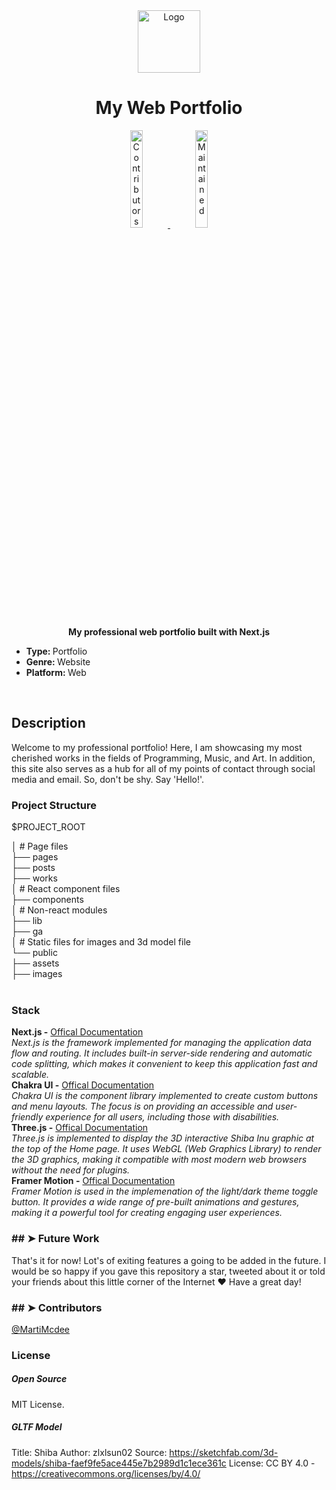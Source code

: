 <div style="text-align: center;">
  <img id="logo" src="" alt="Logo" width="100"
    height="100" />
</div>
</p>
<h1 style="text-align: center;">My Web Portfolio</h1>
<p>
  <a href="https://github.com/marti-mcdee/readme/graphs/contributors">
    <div style="text-align: center;"><img alt="Contributors" src="https://img.shields.io/github/contributors/andreasbm/readme.svg"
        height="20%" />
  </a>
  <a href="https://github.com/marti-mcdee/readme/graphs/commit-activity">
    <img alt="Maintained" src="https://img.shields.io/badge/Maintained%3F-yes-green.svg" height="20%" />
    </div>
  </a>
</p>

<p style="text-align: center;">
  <b>My professional web portfolio built with Next.js</b></br>
  <sub>
    <ul>
      <li><b>Type: </b><span> Portfolio</span></li>
      <li><b>Genre: </b><span> Website</span></li>
      <li><b>Platform: </b><span> Web</span></li>
    </ul>
  </sub>
</p>

<br />
<h2>Description</h2>
Welcome to my professional portfolio! Here, I am showcasing my most cherished works in the fields of Programming, Music, and Art. In addition, this site also serves as a hub for all of my points of contact through social media and email. So, don't be shy. Say 'Hello!'.
<br />

<h3>Project Structure</h3>
$PROJECT_ROOT

│ # Page files<br />
├── pages<br />
  ├── posts<br />
  ├── works<br />
│ # React component files<br />
├── components<br />
│ # Non-react modules<br />
├── lib<br />
  ├── ga<br />
│ # Static files for images and 3d model file<br />
└── public<br />
  ├── assets<br />
  ├── images<br />
<br />

<h3>Stack</h3>
<strong>Next.js -</strong>
<a href="https://nextjs.org/docs"> Offical Documentation </a><br />
<em>Next.js is the framework implemented for managing the application data flow and routing. It includes built-in server-side rendering and automatic code splitting, which makes it convenient to keep this application fast and scalable. </em><br />
<strong>Chakra UI -</strong>
<a href="https://chakra-ui.com/docs"> Offical Documentation </a><br />
<em>Chakra UI is the component library implemented to create custom buttons and menu layouts. The focus is on providing an accessible and user-friendly experience for all users, including those with disabilities.</em>
<br />
<strong>Three.js -</strong>
<a href="https://threejs.org/docs/"> Offical Documentation </a><br />
<em>Three.js is implemented to display the 3D interactive Shiba Inu graphic at the top of the Home page.  It uses WebGL (Web Graphics Library) to render the 3D graphics, making it compatible with most modern web browsers without the need for plugins.</em>
<br />
<strong>Framer Motion -</strong>
<a href="https://www.framer.com/docs/"> Offical Documentation </a><br />
<em>Framer Motion is used in the implemenation of the light/dark theme toggle button.  It provides a wide range of pre-built animations and gestures, making it a powerful tool for creating engaging user experiences.</em>
<br />

<h3>## ➤ Future Work</h3>
That's it for now! Lot's of exiting features a going to be added in the future. I would be so happy if you
gave this repository a star, tweeted about it or told your friends about this little corner of the Internet ❤️
Have a great day!
<br />

<h3>## ➤ Contributors</h3>
<a href="https://twitter.com/MartiMcdee" target="_blank">@MartiMcdee</a>

<h3>License</h3>

<h5>Open Source</h5>

MIT License.

<h5>GLTF Model</h5>

Title: Shiba
Author: zlxlsun02
Source: https://sketchfab.com/3d-models/shiba-faef9fe5ace445e7b2989d1c1ece361c
License: CC BY 4.0 - https://creativecommons.org/licenses/by/4.0/
